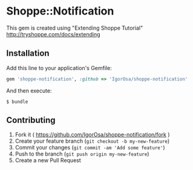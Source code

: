 # Shoppe::Notification

This gem is created using "Extending Shoppe Tutorial" http://tryshoppe.com/docs/extending

## Installation

Add this line to your application's Gemfile:

```ruby
gem 'shoppe-notification', :github => 'IgorOsa/shoppe-notification' 
```

And then execute:

    $ bundle

## Contributing

1. Fork it ( https://github.com/IgorOsa/shoppe-notification/fork )
2. Create your feature branch (`git checkout -b my-new-feature`)
3. Commit your changes (`git commit -am 'Add some feature'`)
4. Push to the branch (`git push origin my-new-feature`)
5. Create a new Pull Request
